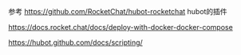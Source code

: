 参考
https://github.com/RocketChat/hubot-rocketchat  hubot的插件

https://docs.rocket.chat/docs/deploy-with-docker-docker-compose


https://hubot.github.com/docs/scripting/

